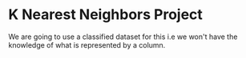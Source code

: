 # K Nearest Neighbors Project 

We are going to use a classified dataset for this i.e we won't have the knowledge of what is represented by a column.

